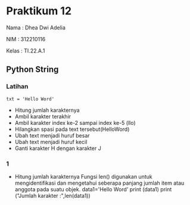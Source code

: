 # Praktikum 12

Nama : Dhea Dwi Adelia

NIM  : 312210116

Kelas : TI.22.A.1

## Python String
### Latihan
    txt = 'Hello Word'
- Hitung jumlah karakternya
- Ambil karakter terakhir
- Ambil karakter index ke-2 sampai index ke-5 (llo)
- Hilangkan spasi pada text tersebut(HelloWord)
- Ubah text menjadi huruf besar
- Ubah text menjadi huruf kecil
- Ganti karakter H dengan karakter J

### 1
- Hitung jumlah karakternya
Fungsi len() digunakan untuk mengidentifikasi dan mengetahui seberapa panjang jumlah item atau anggota pada suatu objek.
        data1='Hello Word'
        print (data1)
        print ("Jumlah karakter :",len(data1))
